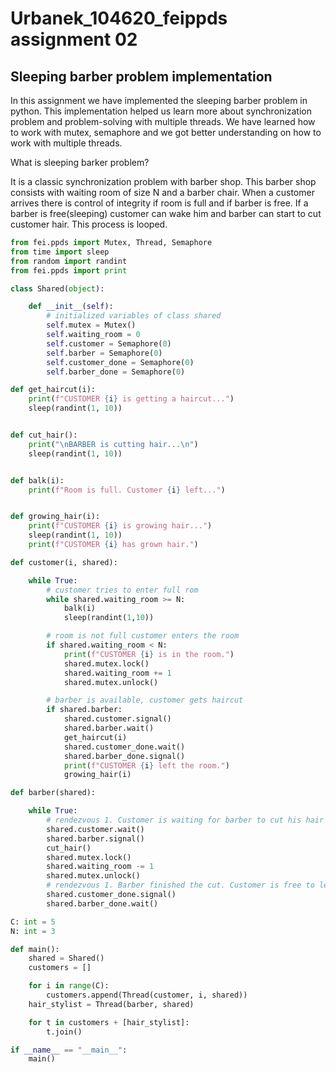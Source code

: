# Urbanek_104620_feippds assignment 02
## Sleeping barber problem implementation

In this assignment we have implemented the sleeping barber problem in python.
This implementation helped us learn more about synchronization problem and problem-solving
with multiple threads. We have learned how to work with mutex, semaphore and we got
better understanding on how to work with multiple threads.

What is sleeping barker problem?

It is a classic synchronization problem with barber shop. This barber shop consists with
waiting room of size N and a barber chair. When a customer arrives there is control of 
integrity if room is full and if barber is free. If a barber is free(sleeping) customer can
wake him and barber can start to cut customer hair. This process is looped. 

```python
from fei.ppds import Mutex, Thread, Semaphore
from time import sleep
from random import randint
from fei.ppds import print
```

```python
class Shared(object):

    def __init__(self):
        # initialized variables of class shared
        self.mutex = Mutex()
        self.waiting_room = 0
        self.customer = Semaphore(0)
        self.barber = Semaphore(0)
        self.customer_done = Semaphore(0)
        self.barber_done = Semaphore(0)
```

```python
def get_haircut(i):
    print(f"CUSTOMER {i} is getting a haircut...")
    sleep(randint(1, 10))


def cut_hair():
    print("\nBARBER is cutting hair...\n")
    sleep(randint(1, 10))


def balk(i):
    print(f"Room is full. Customer {i} left...")


def growing_hair(i):
    print(f"CUSTOMER {i} is growing hair...")
    sleep(randint(1, 10))
    print(f"CUSTOMER {i} has grown hair.")
```

```python
def customer(i, shared):

    while True:
        # customer tries to enter full rom
        while shared.waiting_room >= N:
            balk(i)
            sleep(randint(1,10))

        # room is not full customer enters the room
        if shared.waiting_room < N:
            print(f"CUSTOMER {i} is in the room.")
            shared.mutex.lock()
            shared.waiting_room += 1
            shared.mutex.unlock()

        # barber is available, customer gets haircut
        if shared.barber:
            shared.customer.signal()
            shared.barber.wait()
            get_haircut(i)
            shared.customer_done.wait()
            shared.barber_done.signal()
            print(f"CUSTOMER {i} left the room.")
            growing_hair(i)
```

```python
def barber(shared):

    while True:
        # rendezvous 1. Customer is waiting for barber to cut his hair
        shared.customer.wait()
        shared.barber.signal()
        cut_hair()
        shared.mutex.lock()
        shared.waiting_room -= 1
        shared.mutex.unlock()
        # rendezvous 1. Barber finished the cut. Customer is free to leave
        shared.customer_done.signal()
        shared.barber_done.wait()
```

```python
C: int = 5
N: int = 3
```

```python
def main():
    shared = Shared()
    customers = []

    for i in range(C):
        customers.append(Thread(customer, i, shared))
    hair_stylist = Thread(barber, shared)

    for t in customers + [hair_stylist]:
        t.join()

if __name__ == "__main__":
    main()
```